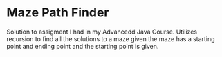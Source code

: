 # Maze Path Finder
Solution to assigment I had in my Advancedd Java Course. Utilizes recursion to find all the solutions to a maze given the maze has a starting point and ending point and the starting point is given.
